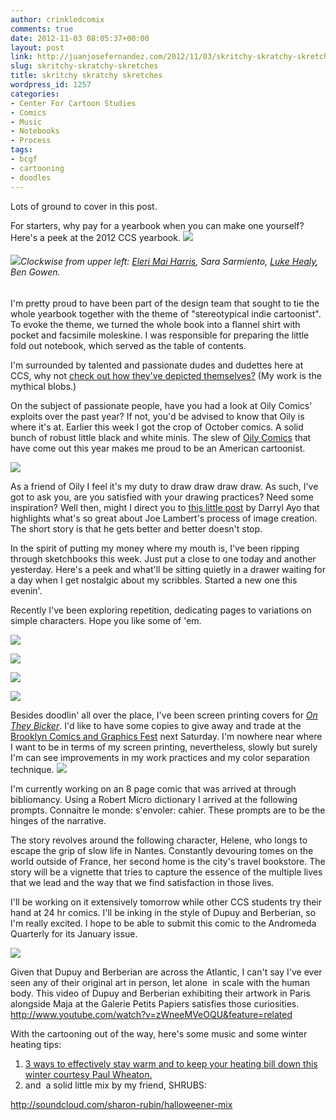```yaml
---
author: crinkledcomix
comments: true
date: 2012-11-03 08:05:37+00:00
layout: post
link: http://juanjosefernandez.com/2012/11/03/skritchy-skratchy-skretches/
slug: skritchy-skratchy-skretches
title: skritchy skratchy skretches
wordpress_id: 1257
categories:
- Center For Cartoon Studies
- Comics
- Music
- Notebooks
- Process
tags:
- bcgf
- cartooning
- doodles
---
```


Lots of ground to cover in this post.

For starters, why pay for a yearbook when you can make one yourself? Here's a peek at the 2012 CCS yearbook.
[![](http://fernandezjuanjose.files.wordpress.com/2012/11/ccsfacebook2012cover-big.jpeg)](http://fernandezjuanjose.files.wordpress.com/2012/11/ccsfacebook2012cover-big.jpeg)


###### [![](http://fernandezjuanjose.files.wordpress.com/2012/11/facebook-preview.png)](http://fernandezjuanjose.files.wordpress.com/2012/11/facebook-preview.png)Clockwise from upper left: [Eleri Mai Harris](http://elerimai.com), Sara Sarmiento, [Luke Healy](http://lukewhealy.com), Ben Gowen.


I'm pretty proud to have been part of the design team that sought to tie the whole yearbook together with the theme of "stereotypical indie cartoonist". To evoke the theme, we turned the whole book into a flannel shirt with pocket and facsimile moleskine. I was responsible for preparing the little fold out notebook, which served as the table of contents.

I'm surrounded by talented and passionate dudes and dudettes here at CCS, why not [check out how they've depicted themselves?](http://www.cartoonstudies.org/intranet/ccs-facebook/) (My work is the mythical blobs.) [
](http://www.cartoonstudies.org/intranet/ccs-facebook/)

On the subject of passionate people, have you had a look at Oily Comics' exploits over the past year? If not, you'd be advised to know that Oily is where it's at. Earlier this week I got the crop of October comics. A solid bunch of robust little black and white minis. The slew of [Oily Comics](http://oilycomics.com) that have come out this year makes me proud to be an American cartoonist.

[![](http://fernandezjuanjose.files.wordpress.com/2012/11/img_20121102_011344.jpg)](http://fernandezjuanjose.files.wordpress.com/2012/11/img_20121102_011344.jpg)

As a friend of Oily I feel it's my duty to draw draw draw draw. As such, I've got to ask you, are you satisfied with your drawing practices? Need some inspiration? Well then, might I direct you to [this little post](http://comixcube.com/2012/11/02/embrace-the-process-not-the-product/) by Darryl Ayo that highlights what's so great about Joe Lambert's process of image creation. The short story is that he gets better and better doesn't stop.

In the spirit of putting my money where my mouth is, I've been ripping through sketchbooks this week. Just put a close to one today and another yesterday. Here's a peek and what'll be sitting quietly in a drawer waiting for a day when I get nostalgic about my scribbles. Started a new one this evenin'.

Recently I've been exploring repetition, dedicating pages to variations on simple characters. Hope you like some of 'em.

[![](http://fernandezjuanjose.files.wordpress.com/2012/11/dscaaaaaan035-copy.png)](http://fernandezjuanjose.files.wordpress.com/2012/11/dscaaaaaan035-copy.png)

[![](http://fernandezjuanjose.files.wordpress.com/2012/11/dscaaaaaan032-copy.png)](http://fernandezjuanjose.files.wordpress.com/2012/11/dscaaaaaan032-copy.png)

[![](http://fernandezjuanjose.files.wordpress.com/2012/11/dscaaaaaan037-copy.png)](http://fernandezjuanjose.files.wordpress.com/2012/11/dscaaaaaan037-copy.png)

[![](http://fernandezjuanjose.files.wordpress.com/2012/11/dscaaaaaan033-copy.png)](http://fernandezjuanjose.files.wordpress.com/2012/11/dscaaaaaan033-copy.png)

Besides doodlin' all over the place, I've been screen printing covers for [_On They Bicker_](http://crinkledcomics.com/2012/10/21/on-they-bicker/). I'd like to have some copies to give away and trade at the [Brooklyn Comics and Graphics Fest](http://www.comicsandgraphicsfest.com) next Saturday. I'm nowhere near where I want to be in terms of my screen printing, nevertheless, slowly but surely I'm can see improvements in my work practices and my color separation technique. [![](http://fernandezjuanjose.files.wordpress.com/2012/11/photo-on-11-3-12-at-2-00-am.jpg)](http://fernandezjuanjose.files.wordpress.com/2012/11/photo-on-11-3-12-at-2-00-am.jpg)

I'm currently working on an 8 page comic that was arrived at through bibliomancy. Using a Robert Micro dictionary I arrived at the following prompts. Connaitre le monde: s'envoler: cahier. These prompts are to be the hinges of the narrative.

The story revolves around the following character, Helene, who longs to escape the grip of slow life in Nantes. Constantly devouring tomes on the world outside of France, her second home is the city's travel bookstore. The story will be a vignette that tries to capture the essence of the multiple lives that we lead and the way that we find satisfaction in those lives.

I'll be working on it extensively tomorrow while other CCS students try their hand at 24 hr comics. I'll be inking in the style of Dupuy and Berberian, so I'm really excited. I hope to be able to submit this comic to the Andromeda Quarterly for its January issue.

[![](http://fernandezjuanjose.files.wordpress.com/2012/11/dscaaaaaan034-copy.png)](http://fernandezjuanjose.files.wordpress.com/2012/11/dscaaaaaan034-copy.png)

Given that Dupuy and Berberian are across the Atlantic, I can't say I've ever seen any of their original art in person, let alone  in scale with the human body. This video of Dupuy and Berberian exhibiting their artwork in Paris alongside Maja at the Galerie Petits Papiers satisfies those curiosities. http://www.youtube.com/watch?v=zWneeMVeOQU&feature=related

With the cartooning out of the way, here's some music and some winter heating tips:

1. [3 ways to effectively stay warm and to keep your heating bill down this winter courtesy Paul Wheaton. 
](http://www.makeitmissoula.com/2012/11/permaculture-ways-to-save-energy/)
2. and  a solid little mix by my friend, SHRUBS:

http://soundcloud.com/sharon-rubin/halloweener-mix
